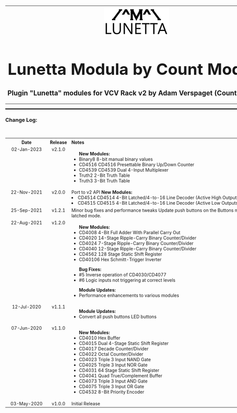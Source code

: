 <table style="width:1000px; border: 0px solid black;">
<tr style="border: 0px solid black;">
<td style="border: 0px solid black;">
<center>
<img src="./img/CountModulaLunettaLogo.png" alt="Count Modula">
<h1 style="border-bottom: 0px;font-size:50px;">Lunetta Modula by Count Modula</h1>
<h2 style="border-bottom: 0px;">Plugin "Lunetta" modules for VCV Rack v2 by Adam Verspaget (Count Modula)</h2>
</center>
</td>
</tr>
</table>
<hr style="width:1000px; border: 1px solid black;"/>
<h3>Change Log:</h3>
&nbsp;
<table style="width:1000px;">
<tr valign="top">
<th align="center" style="width:120px;" width="120">Date</th>
<th align="center">Release</th>
<th align="left">Notes</th>
</tr>

<tr valign="top">
<td align="center">02-Jan-2023</td>
<td align="center">v2.1.0</td>
<td>
<ul>
<b>New Modules:</b>
<li>Binary8 8-bit manual binary values</li>
<li>CD4516 CD4516 Presettable Binary Up/Down Counter</li>
<li>CD4539 CD4539 Dual 4-Input Multiplexer</li>
<li>Truth2 2-Bit Truth Table</li>
<li>Truth3 3-Bit Truth Table</li>
</ul>
</td>
</tr>

<tr valign="top">
<td align="center">22-Nov-2021</td>
<td align="center">v2.0.0</td>
<td>
Port to v2 API
<b>New Modules:</b>
<li>CD4514 CD4514 4-Bit Latched/4-to-16 Line Decoder (Active High Outputs)</li>
<li>CD4515 CD4515 4-Bit Latched/4-to-16 Line Decoder (Active Low Outputs)</li>
</td>
</tr>

<tr valign="top">
<td align="center">25-Sep-2021</td>
<td align="center">v1.2.1</td>
<td>
Minor bug fixes and performance tweaks
Update push buttons on the Buttons module the stay lit when they are on in latched mode.
</td>
</tr>

<tr valign="top">
<td align="center">22-Aug-2021</td>
<td align="center">v1.2.0</td>
<td>
<ul>
<b>New Modules:</b>
<li>CD4008 4-Bit Full Adder With Parallel Carry Out</li>
<li>CD4020 14-Stage Ripple-Carry Binary Counter/Divider</li>
<li>CD4024 7-Stage Ripple-Carry Binary Counter/Divider</li>
<li>CD4040 12-Stage Ripple-Carry Binary Counter/Divider</li>
<li>CD4562 128 Stage Static Shift Register</li>
<li>CD40106 Hex Schmitt-Trigger Inverter</li>
</ul>

<ul>
<b>Bug Fixes:</b>
<li>#5 Inverse operation of CD4030/CD4077</li>
<li>#6 Logic inputs not triggering at correct levels</li>
</ul>

<ul>
<b>Module Updates:</b>
<li>Performance enhancements to various modules</li>
</ul>
</td>
</tr>

<tr valign="top">
<td align="center">12-Jul-2020</td>
<td align="center">v1.1.1</td>
<td>
<ul>
<b>Module Updates:</b>
<li>Convert all push buttons LED buttons</li>
</ul>
</td>
</tr>

<tr valign="top">
<td align="center">07-Jun-2020</td>
<td align="center">v1.1.0</td>
<td>
<ul>
<b>New Modules:</b>
<li>CD4010 Hex Buffer</li>
<li>CD4015 Dual 4-Stage Static Shift Register</li>
<li>CD4017 Decade Counter/Divider</li>
<li>CD4022 Octal Counter/Divider</li>
<li>CD4023 Triple 3 Input NAND Gate</li>
<li>CD4025 Triple 3 Input NOR Gate</li>
<li>CD4031 64 Stage Static Shift Register</li>
<li>CD4041 Quad True/Complement Buffer</li>
<li>CD4073 Triple 3 Input AND Gate</li>
<li>CD4075 Triple 3 Input OR Gate</li>
<li>CD4532 8-Bit Priority Encoder</li>
</ul>
</td>
</tr>

<tr valign="top">
<td align="center">03-May-2020</td>
<td align="center">v1.0.0</td>
<td>Initial Release</td>
</tr>
</table>



